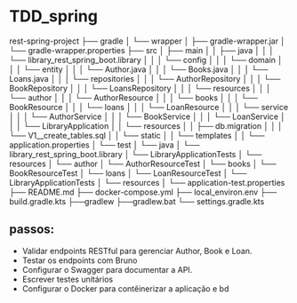 # TDD_spring
rest-spring-project
├── gradle
│   └── wrapper
│       ├── gradle-wrapper.jar
│       └── gradle-wrapper.properties
├── src
│   ├── main
│   │   ├── java
│   │   │   └── library_rest_spring_boot.library
│   │   │       └── config
│   │   │       └── domain
│   │   │                └── entity
│   │   │                         └── Author.java
│   │   │                         └── Books.java
│   │   │                         └── Loans.java
│   │   │       └── repositories
│   │   │                └── AuthorRepository
│   │   │                └── BookRepository
│   │   │                └── LoansRepository
│   │   │       └── resources
│   │   │                └── author
│   │   │                            └── AuthorResource
│   │   │                └── books
│   │   │                            └── BookResource
│   │   │                └── loans
│   │   │                            └── LoanResource
│   │   │       └── service
│   │   │                └── AuthorService
│   │   │                └── BookService
│   │   │                └── LoanService
│   │   │       └── LibraryApplication
│   │   └── resources
│   │       ├── db.migration
│   │       │       └── V1__create_tables.sql
│   │       └── static
│   │       └── templates
│   │       └── application.properties
│   └── test
│       └── java
│             └── library_rest_spring_boot.library
│                    └── LibraryApplicationTests
│                           └── resources
│                                └── author
│                                      └── AuthorResourceTest
│                                └── books
│                                      └── BookResourceTest
│                                └── loans
│                                      └── LoanResourceTest
│                           └── LibraryApplicationTests
│                    └── resources
│                           └── application-test.properties
├── README.md
├── docker-compose.yml
├── local_environ.env
├── build.gradle.kts
├──gradlew
├──gradlew.bat
└── settings.gradle.kts

## passos:
- Validar endpoints RESTful para gerenciar Author, Book e Loan.
- Testar os endpoints com Bruno
- Configurar o Swagger para documentar a API.
- Escrever testes unitários
- Configurar o Docker para contêinerizar a aplicação e bd